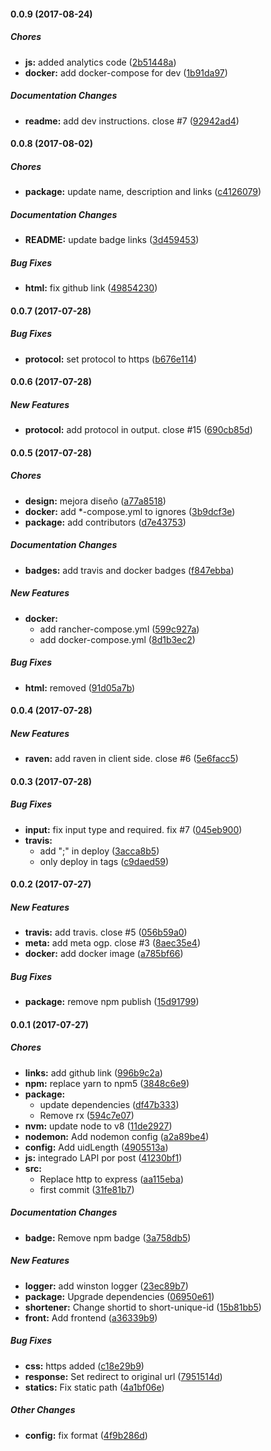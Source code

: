 #### 0.0.9 (2017-08-24)

##### Chores

* **js:** added analytics code ([2b51448a](https://github.com/devschile/tupoto/commit/2b51448a63e6f28cc433d7ed8229f5d870d397d0))
* **docker:** add docker-compose for dev ([1b91da97](https://github.com/devschile/tupoto/commit/1b91da9713fd07dffccdb17b114bdaa648d16623))

##### Documentation Changes

* **readme:** add dev instructions. close #7 ([92942ad4](https://github.com/devschile/tupoto/commit/92942ad4344a645ac9a4fe6bcc8f4e3a7687de14))

#### 0.0.8 (2017-08-02)

##### Chores

* **package:** update name, description and links ([c4126079](https://github.com/devschile/tupoto/commit/c412607969887c77e93cdf5375a80a3624bc6877))

##### Documentation Changes

* **README:** update badge links ([3d459453](https://github.com/devschile/tupoto/commit/3d45945318f3b67e662afcef23fb7f086f7795e1))

##### Bug Fixes

* **html:** fix github link ([49854230](https://github.com/devschile/tupoto/commit/49854230f69f8c3e17b6c2dc530c3511c1245ad1))

#### 0.0.7 (2017-07-28)

##### Bug Fixes

* **protocol:** set protocol to https ([b676e114](https://github.com/lgaticaq/shortener-server/commit/b676e114c2124806a6a52c54df30ddec968a3234))

#### 0.0.6 (2017-07-28)

##### New Features

* **protocol:** add protocol in output. close #15 ([690cb85d](https://github.com/lgaticaq/shortener-server/commit/690cb85d25749275a5932f4376f0dbdf36eaf9bc))

#### 0.0.5 (2017-07-28)

##### Chores

* **design:** mejora diseño ([a77a8518](https://github.com/lgaticaq/shortener-server/commit/a77a8518763111aad10c9be959eecb664db71cbe))
* **docker:** add *-compose.yml to ignores ([3b9dcf3e](https://github.com/lgaticaq/shortener-server/commit/3b9dcf3e72bd5aaa01ba675db97103c167e01316))
* **package:** add contributors ([d7e43753](https://github.com/lgaticaq/shortener-server/commit/d7e437535cff0bb2e2a68232ae19ec658c01956f))

##### Documentation Changes

* **badges:** add travis and docker badges ([f847ebba](https://github.com/lgaticaq/shortener-server/commit/f847ebbae1f77b6719f22c9ab90740d576da1723))

##### New Features

* **docker:**
  * add rancher-compose.yml ([599c927a](https://github.com/lgaticaq/shortener-server/commit/599c927a4680a6cb3cfd51a9355dc3ebec9ccf0e))
  * add docker-compose.yml ([8d1b3ec2](https://github.com/lgaticaq/shortener-server/commit/8d1b3ec23a1c12b046ab08c0750e928896faa738))

##### Bug Fixes

* **html:** removed ([91d05a7b](https://github.com/lgaticaq/shortener-server/commit/91d05a7b069861c142f89818d952d775d2783926))

#### 0.0.4 (2017-07-28)

##### New Features

* **raven:** add raven in client side. close #6 ([5e6facc5](https://github.com/lgaticaq/shortener-server/commit/5e6facc585fe5242fc01d5bc8eed578ed72271f9))

#### 0.0.3 (2017-07-28)

##### Bug Fixes

* **input:** fix input type and required. fix #7 ([045eb900](https://github.com/lgaticaq/shortener-server/commit/045eb900d45607f6fcf7676bd17c00339d9c2e72))
* **travis:**
  * add ";" in deploy ([3acca8b5](https://github.com/lgaticaq/shortener-server/commit/3acca8b524c0c460d0212e5fd2d522e302f1c31e))
  * only deploy in tags ([c9daed59](https://github.com/lgaticaq/shortener-server/commit/c9daed59a18f83410806034a901c8899db9c691e))

#### 0.0.2 (2017-07-27)

##### New Features

* **travis:** add travis. close #5 ([056b59a0](https://github.com/lgaticaq/shortener-server/commit/056b59a05effe613290981a6651591cfa63d9b84))
* **meta:** add meta ogp. close #3 ([8aec35e4](https://github.com/lgaticaq/shortener-server/commit/8aec35e40bb1c30f52e32ed2ed7bc1b3d3dc2b12))
* **docker:** add docker image ([a785bf66](https://github.com/lgaticaq/shortener-server/commit/a785bf66791d079cac94a0a1d34910ee63ac7cfa))

##### Bug Fixes

* **package:** remove npm publish ([15d91799](https://github.com/lgaticaq/shortener-server/commit/15d917995bbde50410fe125f291f0e474a43d7cb))

#### 0.0.1 (2017-07-27)

##### Chores

* **links:** add github link ([996b9c2a](https://github.com/lgaticaq/shortener-server/commit/996b9c2adfbc96de979f2f96b22448cfebb7eb56))
* **npm:** replace yarn to npm5 ([3848c6e9](https://github.com/lgaticaq/shortener-server/commit/3848c6e9e1ac1d2c5e8338d918386c38d4b3cb4e))
* **package:**
  * update dependencies ([df47b333](https://github.com/lgaticaq/shortener-server/commit/df47b333a0bbbdcc9b810210c02386ed58448ed6))
  * Remove rx ([594c7e07](https://github.com/lgaticaq/shortener-server/commit/594c7e07cfc51f9f4b5a7620988e826e1844fbce))
* **nvm:** update node to v8 ([11de2927](https://github.com/lgaticaq/shortener-server/commit/11de29278fad185693d1068ed0f15e410e63a93a))
* **nodemon:** Add nodemon config ([a2a89be4](https://github.com/lgaticaq/shortener-server/commit/a2a89be42a2a83b281a032d5e1b794341c7a5604))
* **config:** Add uidLength ([4905513a](https://github.com/lgaticaq/shortener-server/commit/4905513a9fd7b61e38d2405f11848da4f0c3fd66))
* **js:** integrado LAPI por post ([41230bf1](https://github.com/lgaticaq/shortener-server/commit/41230bf11380e1fc5879507add356d7e43e78a39))
* **src:**
  * Replace http to express ([aa115eba](https://github.com/lgaticaq/shortener-server/commit/aa115ebae29e710903fa20de1be0e18d2fde4589))
  * first commit ([31fe81b7](https://github.com/lgaticaq/shortener-server/commit/31fe81b7bcf7d205f354c304e6f991b5c8025d7e))

##### Documentation Changes

* **badge:** Remove npm badge ([3a758db5](https://github.com/lgaticaq/shortener-server/commit/3a758db514ce83b21163de95deab7453cb71b3f4))

##### New Features

* **logger:** add winston logger ([23ec89b7](https://github.com/lgaticaq/shortener-server/commit/23ec89b7b047a8a1b4cdac974b123ff430a6b0e7))
* **package:** Upgrade dependencies ([06950e61](https://github.com/lgaticaq/shortener-server/commit/06950e6164a702d33e8d434e46dbefd8c2bc55a8))
* **shortener:** Change shortid to short-unique-id ([15b81bb5](https://github.com/lgaticaq/shortener-server/commit/15b81bb59c9c4ed1106750fa2fd9f3c19633a52c))
* **front:** Add frontend ([a36339b9](https://github.com/lgaticaq/shortener-server/commit/a36339b903fd3214eb7f8f00836580b683223ec2))

##### Bug Fixes

* **css:** https added ([c18e29b9](https://github.com/lgaticaq/shortener-server/commit/c18e29b9073f407b6d73caaedb0d79cb5f5fab2a))
* **response:** Set redirect to original url ([7951514d](https://github.com/lgaticaq/shortener-server/commit/7951514dbd7df2e835bef8d6eef8b24254a0003c))
* **statics:** Fix static path ([4a1bf06e](https://github.com/lgaticaq/shortener-server/commit/4a1bf06e97f78a17d17f64ad5ea49ce081126a9b))

##### Other Changes

* **config:** fix format ([4f9b286d](https://github.com/lgaticaq/shortener-server/commit/4f9b286d815656fbf95fc26f7902e6957f88e1fd))

